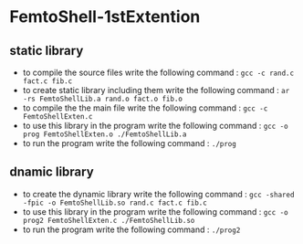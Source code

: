 # FemtoShell-1stExtention
## static library
- to compile the source files write the following command :
`gcc -c rand.c fact.c fib.c`
- to create static library including them write the following command :
`ar -rs FemtoShellLib.a rand.o fact.o fib.o`
- to compile the the main file write the following command :
`gcc -c FemtoShellExten.c`
- to use this library in the program write the following command :
`gcc -o prog FemtoShellExten.o ./FemtoShellLib.a`
- to run the program write the following command :
`./prog`
## dnamic library
- to create the dynamic library write the following command :
`gcc -shared -fpic -o FemtoShellLib.so rand.c fact.c fib.c`
- to use this library in the program write the following command :
`gcc -o prog2 FemtoShellExten.c ./FemtoShellLib.so`
- to run the program write the following command :
 `./prog2`
